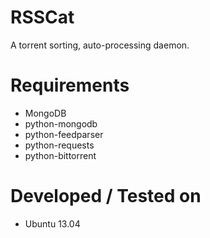 RSSCat
======

A torrent sorting, auto-processing daemon.

Requirements
============

* MongoDB
* python-mongodb
* python-feedparser
* python-requests
* python-bittorrent

Developed / Tested on
=====================

* Ubuntu 13.04
